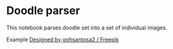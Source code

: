 # Doodle parser

This notebook parses doodle set into a set of individual images.

Example <a href="http://www.freepik.com">Designed by gohsantosa2 / Freepik</a>

